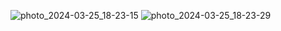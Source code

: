 ![photo_2024-03-25_18-23-15](https://github.com/Dasti-dev/Pay_per_use_video_library/assets/117101772/db735774-13af-4088-a7fe-f2d219e13df7)
![photo_2024-03-25_18-23-29](https://github.com/Dasti-dev/Pay_per_use_video_library/assets/117101772/ac96d743-d819-4349-b5b6-ec8165431100)

